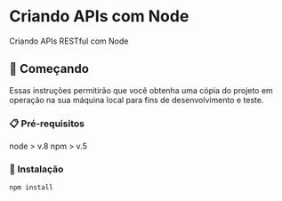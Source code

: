 # Criando APIs com Node

Criando APIs RESTful com Node

## 🚀 Começando

Essas instruções permitirão que você obtenha uma cópia do projeto em operação na sua máquina local para fins de desenvolvimento e teste.

### 📋 Pré-requisitos

node > v.8
npm > v.5

### 🔧 Instalação

```
npm install
```